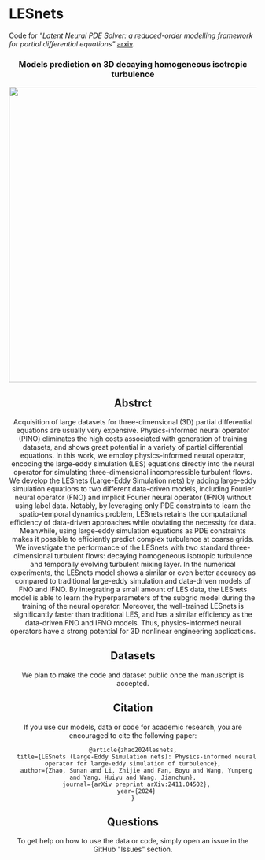 # LESnets
Code for *"Latent Neural PDE Solver: a reduced-order modelling framework for partial differential equations"*  [arxiv](https://arxiv.org/abs/2411.04502).


<div style style=”line-height: 20%” align="center">
<h3> Models prediction on 3D decaying homogeneous isotropic turbulence </h3>
<img src="https://github.com/BaratiLab/LNS-Latent-Neural-PDE-Solver/blob/main/assets/shallow_water.gif" width="600">


  
## Abstrct

Acquisition of large datasets for three-dimensional (3D) partial differential equations are usually very expensive. Physics-informed neural operator (PINO) eliminates the high costs associated with generation of training datasets, and shows great potential in a variety of partial differential equations. In this work, we employ physics-informed neural operator, encoding the large-eddy simulation (LES) equations directly into the neural operator for simulating three-dimensional incompressible turbulent flows. We develop the LESnets (Large-Eddy Simulation nets) by adding large-eddy simulation equations to two different data-driven models, including Fourier neural operator (FNO) and implicit Fourier neural operator (IFNO) without using label data. Notably, by leveraging only PDE constraints to learn the spatio-temporal dynamics problem, LESnets retains the computational efficiency of data-driven approaches while obviating the necessity for data. Meanwhile, using large-eddy simulation equations as PDE constraints makes it possible to efficiently predict complex turbulence at coarse grids. We investigate the performance of the LESnets with two standard three-dimensional turbulent flows: decaying homogeneous isotropic turbulence and temporally evolving turbulent mixing layer. In the numerical experiments, the LESnets model shows a similar or even better accuracy as compared to traditional large-eddy simulation and data-driven models of FNO and IFNO. By integrating a small amount of LES data, the LESnets model is able to learn the hyperparameters of the subgrid model during the training of the neural operator. Moreover, the well-trained LESnets is significantly faster than traditional LES, and has a similar efficiency as the data-driven FNO and IFNO models. Thus, physics-informed neural operators have a strong potential for 3D nonlinear engineering applications.

## Datasets

We plan to make the code and dataset public once the manuscript is accepted. 


## Citation

If you use our models, data or code for academic research, you are encouraged to cite the following paper:

```
@article{zhao2024lesnets,
  title={LESnets (Large-Eddy Simulation nets): Physics-informed neural operator for large-eddy simulation of turbulence},
  author={Zhao, Sunan and Li, Zhijie and Fan, Boyu and Wang, Yunpeng and Yang, Huiyu and Wang, Jianchun},
  journal={arXiv preprint arXiv:2411.04502},
  year={2024}
}
```
## Questions

To get help on how to use the data or code, simply open an issue in the GitHub "Issues" section.
